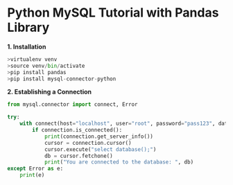 # Python MySQL Tutorial with Pandas Library

**1. Installation**

```python
>virtualenv venv
>source venv/bin/activate
>pip install pandas
>pip install mysql-connector-python

```

**2. Establishing a Connection**

```python
from mysql.connector import connect, Error

try:
    with connect(host="localhost", user="root", password="pass123", database="db_name") as connection:
        if connection.is_connected():
            print(connection.get_server_info())
            cursor = connection.cursor()
            cursor.execute("select database();")
            db = cursor.fetchone()
            print("You are connected to the database: ", db)
except Error as e:
    print(e)

```

